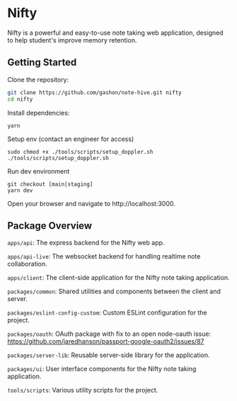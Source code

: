 # Nifty

Nifty is a powerful and easy-to-use note taking web application, designed to help student's improve memory retention.

## Getting Started

Clone the repository:

```bash
git clone https://github.com/gashon/note-hive.git nifty
cd nifty
```

Install dependencies:

```
yarn
```

Setup env (contact an engineer for access)

```
sudo chmod +x ./tools/scripts/setup_doppler.sh
./tools/scripts/setup_doppler.sh
```

Run dev environment

```
git checkout [main|staging]
yarn dev
```

Open your browser and navigate to http://localhost:3000.

## Package Overview

`apps/api`: The express backend for the Nifty web app.

`apps/api-live`: The websocket backend for handling realtime note collaboration.

`apps/client`: The client-side application for the Nifty note taking application.

`packages/common`: Shared utilities and components between the client and server.

`packages/eslint-config-custom`: Custom ESLint configuration for the project.

`packages/oauth`: OAuth package with fix to an open node-oauth issue: https://github.com/jaredhanson/passport-google-oauth2/issues/87

`packages/server-lib`: Reusable server-side library for the application.

`packages/ui`: User interface components for the Nifty note taking application.

`tools/scripts`: Various utility scripts for the project.

